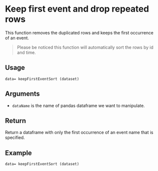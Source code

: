 # Keep first event and drop repeated rows

This function removes the duplicated rows and keeps the first occurrence of an event. 
>Please be noticed this function will automatically sort the rows by id and time.

## Usage
``
data= keepFirstEventSort (dataset)
``

## Arguments
- `dataName` is the name of pandas dataframe we want to manipulate.

## Return
Return a dataframe with only the first occurrence of an event name that is specified.

## Example
```
data= keepFirstEventSort (dataset)
```